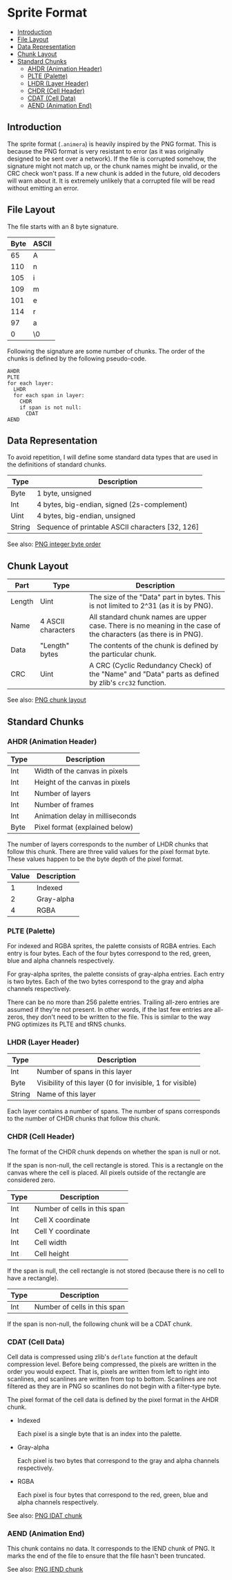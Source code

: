 # Sprite Format

* [Introduction](#introduction)
* [File Layout](#file-layout)
* [Data Representation](#data-representation)
* [Chunk Layout](#chunk-layout)
* [Standard Chunks](#standard-chunks)
  * [AHDR (Animation Header)](#ahdr-animation-header)
  * [PLTE (Palette)](#plte-palette)
  * [LHDR (Layer Header)](#plte-palette)
  * [CHDR (Cell Header)](#chdr-cell-header)
  * [CDAT (Cell Data)](#cdat-cell-data)
  * [AEND (Animation End)](#aend-animation-end)

## Introduction

The sprite format (`.animera`) is heavily inspired by the PNG format. This is 
because the PNG format is very resistant to error (as it was originally designed
to be sent over a network). If the file is corrupted somehow, the signature
might not match up, or the chunk names might be invalid, or the CRC check won't
pass. If a new chunk is added in the future, old decoders will warn about it. It
is extremely unlikely that a corrupted file will be read without emitting an 
error.

## File Layout

The file starts with an 8 byte signature.

| Byte | ASCII |
|------|-------|
| 65   | A     |
| 110  | n     |
| 105  | i     |
| 109  | m     |
| 101  | e     |
| 114  | r     |
| 97   | a     |
| 0    | \0    |

Following the signature are some number of chunks. The order of the chunks is
defined by the following pseudo-code.

```
AHDR
PLTE
for each layer:
  LHDR
  for each span in layer:
    CHDR
    if span is not null:
      CDAT
AEND
```

## Data Representation

To avoid repetition, I will define some standard data types that are used in the
definitions of standard chunks.

| Type   | Description                                      |
|--------|--------------------------------------------------|
| Byte   | 1 byte, unsigned                                 |
| Int    | 4 bytes, big-endian, signed (2s-complement)      |
| Uint   | 4 bytes, big-endian, unsigned                    |
| String | Sequence of printable ASCII characters [32, 126] |

See also: [PNG integer byte order](http://www.libpng.org/pub/png/spec/1.2/PNG-DataRep.html#DR.Integers-and-byte-order)

## Chunk Layout

| Part   | Type               | Description                                                                                                      |
|--------|--------------------|------------------------------------------------------------------------------------------------------------------|
| Length | Uint               | The size of the "Data" part in bytes. This is not limited to 2^31 (as it is by PNG).                             |
| Name   | 4 ASCII characters | All standard chunk names are upper case. There is no meaning in the case of the characters (as there is in PNG). |
| Data   | "Length" bytes     | The contents of the chunk is defined by the particular chunk.                                                    |
| CRC    | Uint               | A CRC (Cyclic Redundancy Check) of the "Name" and "Data" parts as defined by zlib's `crc32` function.            |

See also: [PNG chunk layout](http://www.libpng.org/pub/png/spec/1.2/PNG-Structure.html#Chunk-layout)

## Standard Chunks

### AHDR (Animation Header)

| Type | Description                     |
|------|---------------------------------|
| Int  | Width of the canvas in pixels   |
| Int  | Height of the canvas in pixels  |
| Int  | Number of layers                |
| Int  | Number of frames                |
| Int  | Animation delay in milliseconds |
| Byte | Pixel format (explained below) |

The number of layers corresponds to the number of LHDR chunks that follow this
chunk. There are three valid values for the pixel format byte. These values
happen to be the byte depth of the pixel format.

| Value | Description |
|-------|-------------|
| 1     | Indexed     |
| 2     | Gray-alpha  |
| 4     | RGBA        |

### PLTE (Palette)

For indexed and RGBA sprites, the palette consists of RGBA entries. Each entry
is four bytes. Each of the four bytes correspond to the red, green, blue and
alpha channels respectively.

For gray-alpha sprites, the palette consists of gray-alpha entries. Each entry
is two bytes. Each of the two bytes correspond to the gray and alpha channels
respectively.

There can be no more than 256 palette entries. Trailing all-zero entries are
assumed if they're not present. In other words, if the last few entries are
all-zeros, they don't need to be written to the file. This is similar to the way
PNG optimizes its PLTE and tRNS chunks.

### LHDR (Layer Header)

| Type   | Description                                               |
|--------|-----------------------------------------------------------|
| Int    | Number of spans in this layer                             |
| Byte   | Visibility of this layer (0 for invisible, 1 for visible) |
| String | Name of this layer                                        |

Each layer contains a number of spans. The number of spans corresponds to the
number of CHDR chunks that follow this chunk.

### CHDR (Cell Header)

The format of the CHDR chunk depends on whether the span is null or not. 

If the span is non-null, the cell rectangle is stored. This is a rectangle on
the canvas where the cell is placed. All pixels outside of the rectangle are
considered zero.

| Type | Description                  |
|------|------------------------------|
| Int  | Number of cells in this span |
| Int  | Cell X coordinate            |
| Int  | Cell Y coordinate            |
| Int  | Cell width                   |
| Int  | Cell height                  |

If the span is null, the cell rectangle is not stored (because there is no cell
to have a rectangle).

| Type | Description                  |
|------|------------------------------|
| Int  | Number of cells in this span |

If the span is non-null, the following chunk will be a CDAT chunk.

### CDAT (Cell Data)

Cell data is compressed using zlib's `deflate` function at the default
compression level. Before being compressed, the pixels are written in the order
you would expect. That is, pixels are written from left to right into scanlines,
and scanlines are written from top to bottom. Scanlines are not filtered as they
are in PNG so scanlines do not begin with a filter-type byte.

The pixel format of the cell data is defined by the pixel format in the AHDR
chunk.

* Indexed

   Each pixel is a single byte that is an index into the palette.

* Gray-alpha

   Each pixel is two bytes that correspond to the gray and alpha channels
   respectively.

* RGBA

   Each pixel is four bytes that correspond to the red, green, blue and alpha
   channels respectively.

See also: [PNG IDAT chunk](http://www.libpng.org/pub/png/spec/1.2/PNG-Chunks.html#C.IDAT)

### AEND (Animation End)

This chunk contains no data. It corresponds to the IEND chunk of PNG. It marks
the end of the file to ensure that the file hasn't been truncated.

See also: [PNG IEND chunk](http://www.libpng.org/pub/png/spec/1.2/PNG-Chunks.html#C.IEND)
